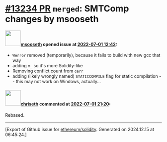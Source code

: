 # [\#13234 PR](https://github.com/ethereum/solidity/pull/13234) `merged`: SMTComp changes by msooseth

#### <img src="https://avatars.githubusercontent.com/u/99662964?u=fed3fd1230866dc08eb1d0aff6af6c33aa08e6fc&v=4" width="50">[msooseth](https://github.com/msooseth) opened issue at [2022-07-01 12:42](https://github.com/ethereum/solidity/pull/13234):

* `Werror` removed (temporarily), because it fails to build with new gcc that way
* adding `m_` so it's more Solidity-like
* Removing conflict count from `cerr`
* adding (likely wrongly named) `STATICCOMPILE` flag for static compilation -- this may not work on Windows, actually...

#### <img src="https://avatars.githubusercontent.com/u/9073706?v=4" width="50">[chriseth](https://github.com/chriseth) commented at [2022-07-01 21:20](https://github.com/ethereum/solidity/pull/13234#issuecomment-1172720913):

Rebased.


-------------------------------------------------------------------------------



[Export of Github issue for [ethereum/solidity](https://github.com/ethereum/solidity). Generated on 2024.12.15 at 06:45:24.]
